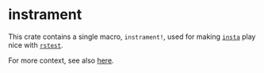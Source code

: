 # instrament

This crate contains a single macro, `instrament!`, used for making [`insta`](https://docs.rs/insta/latest/insta/) play nice with [`rstest`](https://docs.rs/rstest/latest/rstest/).

For more context, see also [here](https://web.archive.org/web/20230526110628/https://github.com/la10736/rstest/issues/183#issuecomment-1564021215).
